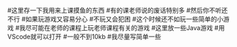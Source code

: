 #这里存一下我用来上课摸鱼的东西
#有的课老师说的废话特别多
#然后你不听还不行
#如果玩游戏又容易分心
#不玩又会犯困
#这个时候还不如玩一些简单的小游戏
#我尽可能在老师的课程上玩老师课程有关的游戏
#这里放一些Java游戏
#用VScode就可以打开
#一般不到10kb
#我尽量写简单一些
